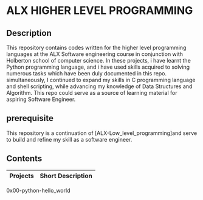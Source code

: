 # ALX HIGHER LEVEL PROGRAMMING

## Description
This repository contains codes written for the higher level programming languages at the ALX Software engineering course in conjunction with Holberton school of        computer science. In these projects, i have learnt the Python programming language, and i have used skills acquired to solving numerous tasks which have been duly      documented in this repo. simultaneously, I continued to expand my skills in C programming language and shell scripting, while advancing my knowledge of Data            Structures and Algorithm. This repo could serve as a source of learning material for aspiring Software Engineer.
 
## prerequisite
This repository is a continuation of [ALX-Low_level_programming]and serve to build and refine my skill as a software engineer.
   
## Contents
| Projects    | Short Description |
| ----------- | ----------------- |
0x00-python-hello_world
